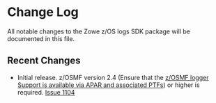 # Change Log

All notable changes to the Zowe z/OS logs SDK package will be documented in this file.

## Recent Changes

- Initial release. z/OSMF version 2.4 (Ensure that the [z/OSMF logger Support is available via APAR and associated PTFs](https://www.ibm.com/support/pages/apar/PH35930)) or higher is required. [Issue 1104](https://github.com/zowe/zowe-cli/issues/1104)
